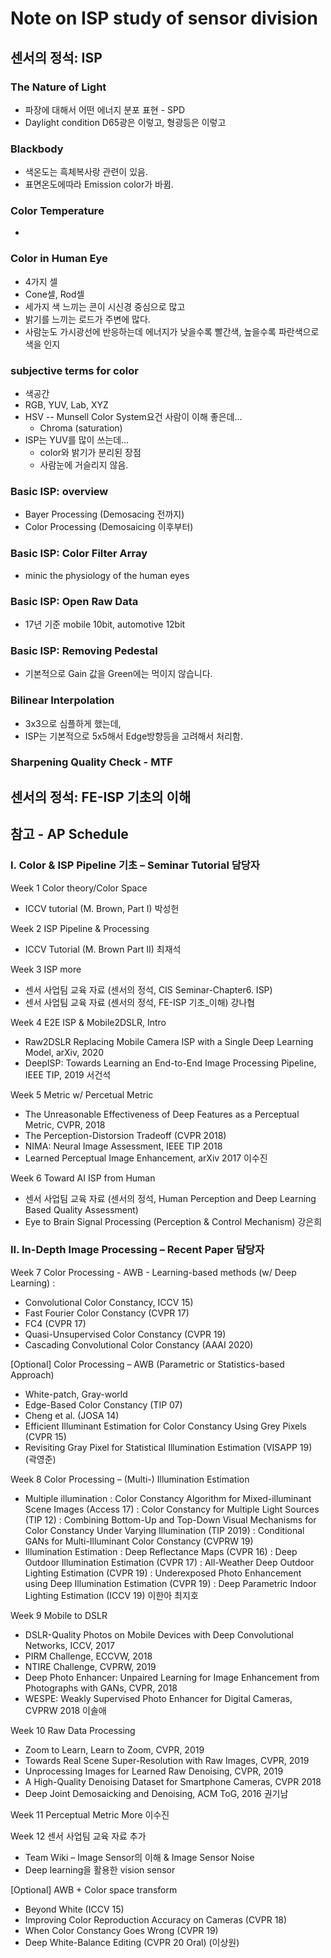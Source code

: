 # Note on ISP study of sensor division

## 센서의 정석: ISP

### The Nature of Light

* 파장에 대해서 어떤 에너지 분포 표현 - SPD
* Daylight condition D65광은 이렇고, 형광등은 이렇고

### Blackbody

* 색온도는 흑체복사랑 관련이 있음.
* 표면온도에따라 Emission color가 바뀜.

### Color Temperature

* 

### Color in Human Eye

* 4가지 셀
* Cone셀, Rod셀
* 세가지 색 느끼는 콘이 시신경 중심으로 많고
* 밝기를 느끼는 로드가 주변에 많다.
* 사람눈도 가시광선에 반응하는데 에너지가 낮을수록 빨간색, 높을수록 파란색으로 색을 인지

### subjective terms for color

* 색공간
* RGB, YUV, Lab, XYZ
* HSV -- Munsell Color System요건 사람이 이해 좋은데...
  * Chroma (saturation)
* ISP는 YUV를 많이 쓰는데... 
  * color와 밝기가 분리된 장점
  * 사람눈에 거슬리지 않음.

### Basic ISP: overview

* Bayer Processing (Demosacing 전까지)
* Color Processing (Demosaicing 이후부터)

### Basic ISP: Color Filter Array

* minic the physiology of the human eyes

### Basic ISP: Open Raw Data

* 17년 기준 mobile 10bit, automotive 12bit

### Basic ISP: Removing Pedestal

* 기본적으로 Gain 값을 Green에는 먹이지 않습니다.

### Bilinear Interpolation

* 3x3으로 심플하게 했는데,
* ISP는 기본적으로 5x5해서 Edge방향등을 고려해서 처리함.


### Sharpening Quality Check - MTF


## 센서의 정석: FE-ISP 기초의 이해






## 참고 - AP Schedule

### I. Color & ISP Pipeline 기초 – Seminar Tutorial	담당자
Week 1	Color theory/Color Space
- ICCV tutorial (M. Brown, Part I)	박성헌

Week 2	ISP Pipeline & Processing
- ICCV Tutorial (M. Brown Part II)	최재석

Week 3	ISP more
- 센서 사업팀 교육 자료 (센서의 정석, CIS Seminar-Chapter6. ISP)
- 센서 사업팀 교육 자료 (센서의 정석, FE-ISP 기초_이해)	강나협

Week 4	E2E ISP & Mobile2DSLR, Intro
- Raw2DSLR Replacing Mobile Camera ISP with a Single Deep Learning Model, arXiv, 2020
- DeepISP: Towards Learning an End-to-End Image Processing Pipeline, IEEE TIP, 2019	서건석

Week 5	Metric w/ Percetual Metric
- The Unreasonable Effectiveness of Deep Features as a Perceptual Metric, CVPR, 2018
- The Perception-Distorsion Tradeoff (CVPR 2018)
- NIMA: Neural Image Assessment, IEEE TIP 2018
- Learned Perceptual Image Enhancement, arXiv 2017	이수진

Week 6	Toward AI ISP from Human
- 센서 사업팀 교육 자료 (센서의 정석, Human Perception and Deep Learning Based Quality Assessment)
- Eye to Brain Signal Processing (Perception & Control Mechanism)	강은희

### II. In-Depth Image Processing – Recent Paper	담당자

Week 7	Color Processing - AWB - Learning-based methods (w/ Deep Learning) : 
- Convolutional Color Constancy, ICCV 15)
- Fast Fourier Color Constancy (CVPR 17)
- FC4 (CVPR 17)
- Quasi-Unsupervised Color Constancy (CVPR 19)
- Cascading Convolutional Color Constancy (AAAI 2020)

[Optional]
Color Processing – AWB (Parametric or Statistics-based Approach)
- White-patch, Gray-world
- Edge-Based Color Constancy (TIP 07)
- Cheng et al. (JOSA 14)
- Efficient Illuminant Estimation for Color Constancy Using Grey Pixels (CVPR 15)
- Revisiting Gray Pixel for Statistical Illumination Estimation (VISAPP 19)	(곽영준)

Week 8	Color Processing – (Multi-) Illumination Estimation
- Multiple illumination
: Color Constancy Algorithm for Mixed-illuminant Scene Images (Access 17)
: Color Constancy for Multiple Light Sources (TIP 12)
: Combining Bottom-Up and Top-Down Visual Mechanisms for Color Constancy Under Varying Illumination (TIP 2019)
: Conditional GANs for Multi-Illuminant Color Constancy (CVPRW 19)
- Illumination Estimation
: Deep Reflectance Maps (CVPR 16)
: Deep Outdoor Illumination Estimation (CVPR 17)
: All-Weather Deep Outdoor Lighting Estimation (CVPR 19)
: Underexposed Photo Enhancement using Deep Illumination Estimation (CVPR 19)
: Deep Parametric Indoor Lighting Estimation (ICCV 19)	이한아
최지호

Week 9	Mobile to DSLR 
- DSLR-Quality Photos on Mobile Devices with Deep Convolutional Networks, ICCV, 2017
- PIRM Challenge, ECCVW, 2018
- NTIRE Challenge, CVPRW, 2019
- Deep Photo Enhancer: Unpaired Learning for Image Enhancement from Photographs with GANs, CVPR, 2018
- WESPE: Weakly Supervised Photo Enhancer for Digital Cameras, CVPRW 2018	이솔애

Week 10	Raw Data Processing
- Zoom to Learn, Learn to Zoom, CVPR, 2019
- Towards Real Scene Super-Resolution with Raw Images, CVPR, 2019
- Unprocessing Images for Learned Raw Denoising, CVPR, 2019
- A High-Quality Denoising Dataset for Smartphone Cameras, CVPR 2018
- Deep Joint Demosaicking and Denoising, ACM ToG, 2016	권기남

Week 11	Perceptual Metric More 이수진

Week 12	센서 사업팀 교육 자료 추가
- Team Wiki – Image Sensor의 이해 & Image Sensor Noise
- Deep learning을 활용한 vision sensor

[Optional] AWB + Color space transform
- Beyond White (ICCV 15)
- Improving Color Reproduction Accuracy on Cameras (CVPR 18)
- When Color Constancy Goes Wrong (CVPR 19)
- Deep White-Balance Editing (CVPR 20 Oral)	(이상원)
